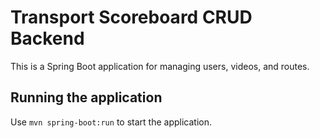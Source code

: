 # Transport Scoreboard CRUD Backend

This is a Spring Boot application for managing users, videos, and routes.

## Running the application

Use `mvn spring-boot:run` to start the application.
